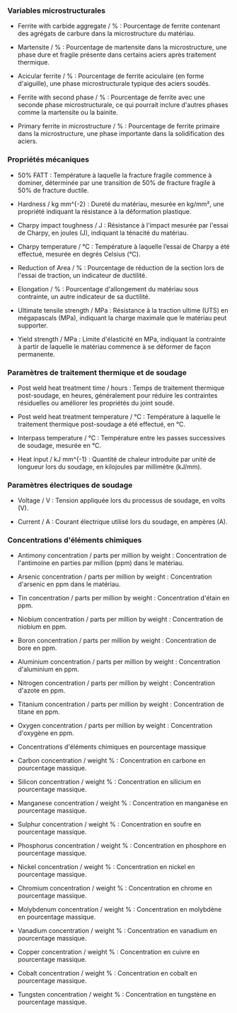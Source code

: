 ### Variables microstructurales

- Ferrite with carbide aggregate / % : Pourcentage de ferrite contenant des agrégats de carbure dans la microstructure du matériau.

- Martensite / % : Pourcentage de martensite dans la microstructure, une phase dure et fragile présente dans certains aciers après traitement thermique.

- Acicular ferrite / % : Pourcentage de ferrite aciculaire (en forme d'aiguille), une phase microstructurale typique des aciers soudés.

- Ferrite with second phase / % : Pourcentage de ferrite avec une seconde phase microstructurale, ce qui pourrait inclure d'autres phases comme la martensite ou la bainite.

- Primary ferrite in microstructure / % : Pourcentage de ferrite primaire dans la microstructure, une phase importante dans la solidification des aciers.

### Propriétés mécaniques

- 50% FATT : Température à laquelle la fracture fragile commence à dominer, déterminée par une transition de 50% de fracture fragile à 50% de fracture ductile.

- Hardness / kg mm^{-2} : Dureté du matériau, mesurée en kg/mm², une propriété indiquant la résistance à la déformation plastique.

- Charpy impact toughness / J : Résistance à l'impact mesurée par l'essai de Charpy, en joules (J), indiquant la ténacité du matériau.

- Charpy temperature / °C : Température à laquelle l’essai de Charpy a été effectué, mesurée en degrés Celsius (°C).

- Reduction of Area / % : Pourcentage de réduction de la section lors de l'essai de traction, un indicateur de ductilité.

- Elongation / % : Pourcentage d'allongement du matériau sous contrainte, un autre indicateur de sa ductilité.

- Ultimate tensile strength / MPa : Résistance à la traction ultime (UTS) en mégapascals (MPa), indiquant la charge maximale que le matériau peut supporter.

- Yield strength / MPa : Limite d'élasticité en MPa, indiquant la contrainte à partir de laquelle le matériau commence à se déformer de façon permanente.

### Paramètres de traitement thermique et de soudage

- Post weld heat treatment time / hours : Temps de traitement thermique post-soudage, en heures, généralement pour réduire les contraintes résiduelles ou améliorer les propriétés du joint soudé.

- Post weld heat treatment temperature / °C : Température à laquelle le traitement thermique post-soudage a été effectué, en °C.

- Interpass temperature / °C : Température entre les passes successives de soudage, mesurée en °C.

- Heat input / kJ mm^{-1} : Quantité de chaleur introduite par unité de longueur lors du soudage, en kilojoules par millimètre (kJ/mm).

### Paramètres électriques de soudage

- Voltage / V : Tension appliquée lors du processus de soudage, en volts (V).

- Current / A : Courant électrique utilisé lors du soudage, en ampères (A).

### Concentrations d'éléments chimiques

- Antimony concentration / parts per million by weight : Concentration de l'antimoine en parties par million (ppm) dans le matériau.

- Arsenic concentration / parts per million by weight : Concentration d'arsenic en ppm dans le matériau.

- Tin concentration / parts per million by weight : Concentration d'étain en ppm.

- Niobium concentration / parts per million by weight : Concentration de niobium en ppm.

- Boron concentration / parts per million by weight : Concentration de bore en ppm.

- Aluminium concentration / parts per million by weight : Concentration d'aluminium en ppm.

- Nitrogen concentration / parts per million by weight : Concentration d'azote en ppm.

- Titanium concentration / parts per million by weight : Concentration de titane en ppm.

- Oxygen concentration / parts per million by weight : Concentration d'oxygène en ppm.

- Concentrations d'éléments chimiques en pourcentage massique

- Carbon concentration / weight % : Concentration en carbone en pourcentage massique.

- Silicon concentration / weight % : Concentration en silicium en pourcentage massique.

- Manganese concentration / weight % : Concentration en manganèse en pourcentage massique.

- Sulphur concentration / weight % : Concentration en soufre en pourcentage massique.

- Phosphorus concentration / weight % : Concentration en phosphore en pourcentage massique.

- Nickel concentration / weight % : Concentration en nickel en pourcentage massique.

- Chromium concentration / weight % : Concentration en chrome en pourcentage massique.

- Molybdenum concentration / weight % : Concentration en molybdène en pourcentage massique.

- Vanadium concentration / weight % : Concentration en vanadium en pourcentage massique.

- Copper concentration / weight % : Concentration en cuivre en pourcentage massique.

- Cobalt concentration / weight % : Concentration en cobalt en pourcentage massique.

- Tungsten concentration / weight % : Concentration en tungstène en pourcentage massique.
